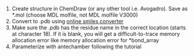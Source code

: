 1. Create structure in ChemDraw (or any other tool i.e. Avogadro). Save as *.mol (choose MDL molfile, not MDL molfile V3000)
2. Convert to .pdb using <a href="https://cactus.nci.nih.gov/translate/">online smiles converter</a>
3. Make sure the .pdb has the residue name in the correct location (starts at character 18). If it is blank, you will get a difficult-to-trace memory allocation error like memory allocation error for *bond_array
4. Parameterize with antechamber following the tutorial
